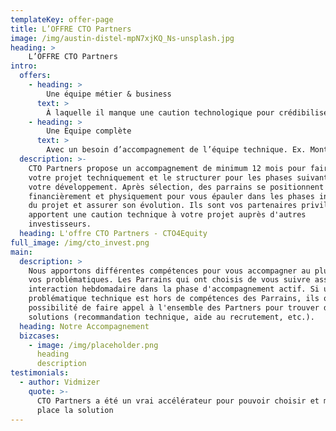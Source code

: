 ```yaml
---
templateKey: offer-page
title: L’OFFRE CTO Partners
image: /img/austin-distel-mpN7xjKQ_Ns-unsplash.jpg
heading: >
    L’OFFRE CTO Partners
intro:
  offers:
    - heading: > 
        Une équipe métier & business
      text: >
        À laquelle il manque une caution technologique pour crédibiliser le projet et lever des fonds.
    - heading: > 
        Une Equipe complète
      text: > 
        Avec un besoin d’accompagnement de l’équipe technique. Ex. Montée en charge significative des infrastructures.        
  description: >-
    CTO Partners propose un accompagnement de minimum 12 mois pour faire éclore
    votre projet techniquement et le structurer pour les phases suivantes de
    votre développement. Après sélection, des parrains se positionnent
    financièrement et physiquement pour vous épauler dans les phases initiales
    du projet et assurer son évolution. Ils sont vos partenaires privilégiés et
    apportent une caution technique à votre projet auprès d'autres
    investisseurs.
  heading: L'offre CTO Partners - CTO4Equity
full_image: /img/cto_invest.png
main:
  description: >
    Nous apportons différentes compétences pour vous accompagner au plus près de
    vos problématiques. Les Parrains qui ont choisis de vous suivre assurent une
    interaction hebdomadaire dans la phase d'accompagnement actif. Si une
    problématique technique est hors de compétences des Parrains, ils ont la
    possibilité de faire appel à l'ensemble des Partners pour trouver des
    solutions (recommandation technique, aide au recrutement, etc.).
  heading: Notre Accompagnement
  bizcases:
    - image: /img/placeholder.png
      heading
      description
testimonials:
  - author: Vidmizer
    quote: >-
      CTO Partners a été un vrai accélérateur pour pouvoir choisir et mettre en
      place la solution
---
```


